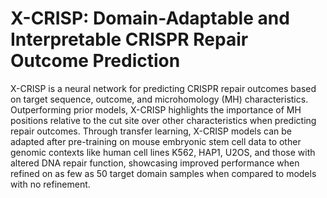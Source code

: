 X-CRISP: Domain-Adaptable and Interpretable
CRISPR Repair Outcome Prediction
==============================

X-CRISP is a neural network for predicting CRISPR repair outcomes based on target sequence, outcome, and microhomology (MH) characteristics. Outperforming prior models, X-CRISP highlights the importance of MH positions relative to the cut site over other characteristics when predicting repair outcomes. Through transfer learning, X-CRISP models can be adapted after pre-training on mouse embryonic stem cell data to other genomic contexts like human cell lines K562, HAP1, U2OS, and those with altered DNA repair function, showcasing improved performance when refined on as few as 50 target domain samples when compared to models with no refinement.
